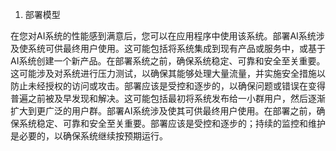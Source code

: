 1.  部署模型

在您对AI系统的性能感到满意后，您可以在应用程序中使用该系统。部署AI系统涉及使系统可供最终用户使用。这可能包括将系统集成到现有产品或服务中，或基于AI系统创建一个新产品。在部署系统之前，确保系统稳定、可靠和安全至关重要。这可能涉及对系统进行压力测试，以确保其能够处理大量流量，并实施安全措施以防止未经授权的访问或攻击。部署应该是受控和逐步的，以确保问题或错误在变得普遍之前被及早发现和解决。这可能包括最初将系统发布给一小群用户，然后逐渐扩大到更广泛的用户群。部署AI系统涉及使其可供最终用户使用。在部署之前，确保系统稳定、可靠和安全至关重要。部署应该是受控和逐步的；持续的监控和维护是必要的，以确保系统继续按预期运行。

